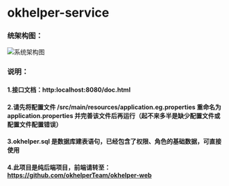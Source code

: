 # okhelper-service
### 统架构图：
![系统架构图](https://github.com/okhelperTeam/supplies/blob/master/picture/OK%E5%B8%AE%E7%B3%BB%E7%BB%9F%E6%9E%B6%E6%9E%84%E8%AE%BE%E8%AE%A1.png)
### 说明：
#### 1.接口文档：http:localhost:8080/doc.html
#### 2.请先将配置文件 /src/main/resources/application.eg.properties 重命名为 application.properties 并完善该文件后再运行（起不来多半是缺少配置文件或配置文件配置错误）
#### 3.okhelper.sql 是数据库建表语句，已经包含了权限、角色的基础数据，可直接使用
#### 4.此项目是纯后端项目，前端请转至：https://github.com/okhelperTeam/okhelper-web
